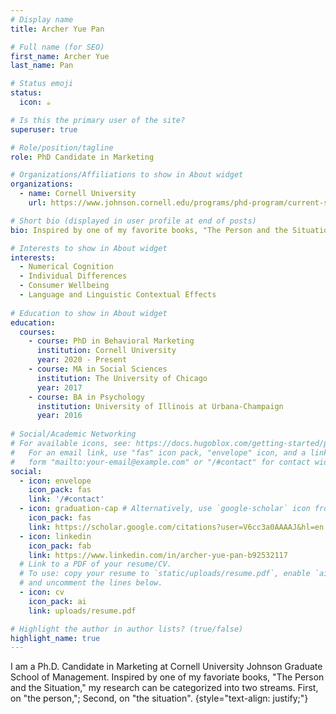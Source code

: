 ```yaml
---
# Display name
title: Archer Yue Pan

# Full name (for SEO)
first_name: Archer Yue
last_name: Pan

# Status emoji
status:
  icon: ☕️

# Is this the primary user of the site?
superuser: true

# Role/position/tagline
role: PhD Candidate in Marketing

# Organizations/Affiliations to show in About widget
organizations:
  - name: Cornell University
    url: https://www.johnson.cornell.edu/programs/phd-program/current-students/yp388/

# Short bio (displayed in user profile at end of posts)
bio: Inspired by one of my favorite books, "The Person and the Situation," my research can be categorized into two streams. First, on "the person," I am interested in understanding how individual characteristics, such as political ideology, culture, and moral values, shape consumer behaviors; Second, on "the situation", I am interested in investigating how the presentation of numerical information impacts marketing decision-making, as well as how linguistic contexts influence consumer decisions. Between "the person" and the "situation," I am also keen to explore the effect of consumption on consumer well-being.

# Interests to show in About widget
interests:
  - Numerical Cognition
  - Individual Differences
  - Consumer Wellbeing
  - Language and Linguistic Contextual Effects
    
# Education to show in About widget
education:
  courses:
    - course: PhD in Behavioral Marketing
      institution: Cornell University
      year: 2020 - Present
    - course: MA in Social Sciences
      institution: The University of Chicago
      year: 2017
    - course: BA in Psychology
      institution: University of Illinois at Urbana-Champaign
      year: 2016
      
# Social/Academic Networking
# For available icons, see: https://docs.hugoblox.com/getting-started/page-builder/#icons
#   For an email link, use "fas" icon pack, "envelope" icon, and a link in the
#   form "mailto:your-email@example.com" or "/#contact" for contact widget.
social:
  - icon: envelope
    icon_pack: fas
    link: '/#contact'
  - icon: graduation-cap # Alternatively, use `google-scholar` icon from `ai` icon pack
    icon_pack: fas
    link: https://scholar.google.com/citations?user=V6cc3a0AAAAJ&hl=en
  - icon: linkedin
    icon_pack: fab
    link: https://www.linkedin.com/in/archer-yue-pan-b92532117
  # Link to a PDF of your resume/CV.
  # To use: copy your resume to `static/uploads/resume.pdf`, enable `ai` icons in `params.yaml`,
  # and uncomment the lines below.
  - icon: cv
    icon_pack: ai
    link: uploads/resume.pdf

# Highlight the author in author lists? (true/false)
highlight_name: true
---
```


I am a Ph.D. Candidate in Marketing at Cornell University Johnson Graduate School of Management. Inspired by one of my favoriate books, "The Person and the Situation," my research can be categorized into two streams. First, on "the person,"; Second, on "the situation".
{style="text-align: justify;"}
